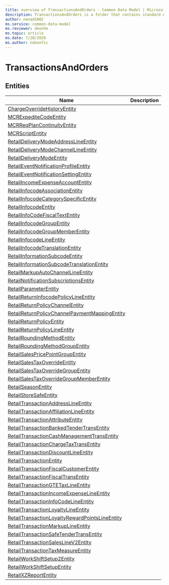 ```yaml
---
title: overview of TransactionsAndOrders - Common Data Model | Microsoft Docs
description: TransactionsAndOrders is a folder that contains standard entities related to the Common Data Model.
author: nenad1002
ms.service: common-data-model
ms.reviewer: deonhe
ms.topic: article
ms.date: 7/20/2020
ms.author: nebanfic
---
```


# TransactionsAndOrders


## Entities

|Name|Description|
|---|---|
|[ChargeOverrideHistoryEntity](ChargeOverrideHistoryEntity.md)||
|[MCRExpediteCodeEntity](MCRExpediteCodeEntity.md)||
|[MCRReqPlanContinuityEntity](MCRReqPlanContinuityEntity.md)||
|[MCRScriptEntity](MCRScriptEntity.md)||
|[RetailDeliveryModeAddressLineEntity](RetailDeliveryModeAddressLineEntity.md)||
|[RetailDeliveryModeChannelLineEntity](RetailDeliveryModeChannelLineEntity.md)||
|[RetailDeliveryModeEntity](RetailDeliveryModeEntity.md)||
|[RetailEventNotificationProfileEntity](RetailEventNotificationProfileEntity.md)||
|[RetailEventNotificationSettingEntity](RetailEventNotificationSettingEntity.md)||
|[RetailIncomeExpenseAccountEntity](RetailIncomeExpenseAccountEntity.md)||
|[RetailInfocodeAssociationEntity](RetailInfocodeAssociationEntity.md)||
|[RetailInfocodeCategorySpecificEntity](RetailInfocodeCategorySpecificEntity.md)||
|[RetailInfocodeEntity](RetailInfocodeEntity.md)||
|[RetailInfoCodeFiscalTextEntity](RetailInfoCodeFiscalTextEntity.md)||
|[RetailInfocodeGroupEntity](RetailInfocodeGroupEntity.md)||
|[RetailInfocodeGroupMemberEntity](RetailInfocodeGroupMemberEntity.md)||
|[RetailInfocodeLineEntity](RetailInfocodeLineEntity.md)||
|[RetailInfocodeTranslationEntity](RetailInfocodeTranslationEntity.md)||
|[RetailInformationSubcodeEntity](RetailInformationSubcodeEntity.md)||
|[RetailInformationSubcodeTranslationEntity](RetailInformationSubcodeTranslationEntity.md)||
|[RetailMarkupAutoChannelLineEntity](RetailMarkupAutoChannelLineEntity.md)||
|[RetailNotificationSubscriptionsEntity](RetailNotificationSubscriptionsEntity.md)||
|[RetailParameterEntity](RetailParameterEntity.md)||
|[RetailReturnInfocodePolicyLineEntity](RetailReturnInfocodePolicyLineEntity.md)||
|[RetailReturnPolicyChannelEntity](RetailReturnPolicyChannelEntity.md)||
|[RetailReturnPolicyChannelPaymentMappingEntity](RetailReturnPolicyChannelPaymentMappingEntity.md)||
|[RetailReturnPolicyEntity](RetailReturnPolicyEntity.md)||
|[RetailReturnPolicyLineEntity](RetailReturnPolicyLineEntity.md)||
|[RetailRoundingMethodEntity](RetailRoundingMethodEntity.md)||
|[RetailRoundingMethodGroupEntity](RetailRoundingMethodGroupEntity.md)||
|[RetailSalesPricePointGroupEntity](RetailSalesPricePointGroupEntity.md)||
|[RetailSalesTaxOverrideEntity](RetailSalesTaxOverrideEntity.md)||
|[RetailSalesTaxOverrideGroupEntity](RetailSalesTaxOverrideGroupEntity.md)||
|[RetailSalesTaxOverrideGroupMemberEntity](RetailSalesTaxOverrideGroupMemberEntity.md)||
|[RetailSeasonEntity](RetailSeasonEntity.md)||
|[RetailStoreSafeEntity](RetailStoreSafeEntity.md)||
|[RetailTransactionAddressLineEntity](RetailTransactionAddressLineEntity.md)||
|[RetailTransactionAffiliationLineEntity](RetailTransactionAffiliationLineEntity.md)||
|[RetailTransactionAttributeEntity](RetailTransactionAttributeEntity.md)||
|[RetailTransactionBankedTenderTransEntity](RetailTransactionBankedTenderTransEntity.md)||
|[RetailTransactionCashManagementTransEntity](RetailTransactionCashManagementTransEntity.md)||
|[RetailTransactionChargeTaxTransEntity](RetailTransactionChargeTaxTransEntity.md)||
|[RetailTransactionDiscountLineEntity](RetailTransactionDiscountLineEntity.md)||
|[RetailTransactionEntity](RetailTransactionEntity.md)||
|[RetailTransactionFiscalCustomerEntity](RetailTransactionFiscalCustomerEntity.md)||
|[RetailTransactionFiscalTransEntity](RetailTransactionFiscalTransEntity.md)||
|[RetailTransactionGTETaxLineEntity](RetailTransactionGTETaxLineEntity.md)||
|[RetailTransactionIncomeExpenseLineEntity](RetailTransactionIncomeExpenseLineEntity.md)||
|[RetailTransactionInfoCodeLineEntity](RetailTransactionInfoCodeLineEntity.md)||
|[RetailTransactionLoyaltyLineEntity](RetailTransactionLoyaltyLineEntity.md)||
|[RetailTransactionLoyaltyRewardPointsLineEntity](RetailTransactionLoyaltyRewardPointsLineEntity.md)||
|[RetailTransactionMarkupLineEntity](RetailTransactionMarkupLineEntity.md)||
|[RetailTransactionSafeTenderTransEntity](RetailTransactionSafeTenderTransEntity.md)||
|[RetailTransactionSalesLineV2Entity](RetailTransactionSalesLineV2Entity.md)||
|[RetailTransactionTaxMeasureEntity](RetailTransactionTaxMeasureEntity.md)||
|[RetailWorkShiftSetup2Entity](RetailWorkShiftSetup2Entity.md)||
|[RetailWorkShiftSetupEntity](RetailWorkShiftSetupEntity.md)||
|[RetailXZReportEntity](RetailXZReportEntity.md)||
